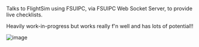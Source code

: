 Talks to FlightSim using FSUIPC, via FSUIPC Web Socket Server, to provide live checklists.

Heavily work-in-progress but works really f'n well and has lots of potential!!

![image](https://github.com/user-attachments/assets/bf34f4c7-7abe-44f7-b0fd-42e6a2b27553)
